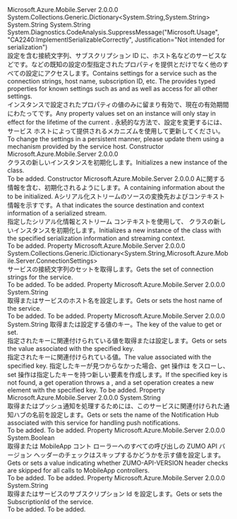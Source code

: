 <Type Name="MobileAppSettingsDictionary" FullName="Microsoft.Azure.Mobile.Server.MobileAppSettingsDictionary">
  <TypeSignature Language="C#" Value="public class MobileAppSettingsDictionary : System.Collections.Generic.Dictionary&lt;string,string&gt;" />
  <TypeSignature Language="ILAsm" Value=".class public auto ansi serializable beforefieldinit MobileAppSettingsDictionary extends System.Collections.Generic.Dictionary`2&lt;string, string&gt;" />
  <TypeSignature Language="DocId" Value="T:Microsoft.Azure.Mobile.Server.MobileAppSettingsDictionary" />
  <TypeSignature Language="VB.NET" Value="Public Class MobileAppSettingsDictionary&#xA;Inherits Dictionary(Of String, String)" />
  <TypeSignature Language="F#" Value="type MobileAppSettingsDictionary = class&#xA;    inherit Dictionary&lt;string, string&gt;" />
  <AssemblyInfo>
    <AssemblyName>Microsoft.Azure.Mobile.Server</AssemblyName>
    <AssemblyVersion>2.0.0.0</AssemblyVersion>
  </AssemblyInfo>
  <Base>
    <BaseTypeName>System.Collections.Generic.Dictionary&lt;System.String,System.String&gt;</BaseTypeName>
    <BaseTypeArguments>
      <BaseTypeArgument TypeParamName="!0">System.String</BaseTypeArgument>
      <BaseTypeArgument TypeParamName="!1">System.String</BaseTypeArgument>
    </BaseTypeArguments>
  </Base>
  <Interfaces />
  <Attributes>
    <Attribute>
      <AttributeName>System.Diagnostics.CodeAnalysis.SuppressMessage("Microsoft.Usage", "CA2240:ImplementISerializableCorrectly", Justification="Not intended for serialization")</AttributeName>
    </Attribute>
  </Attributes>
  <Docs>
    <summary>
            <span data-ttu-id="82ea6-101">設定を含む接続文字列、サブスクリプション ID に、ホスト名などのサービスなどです。<see cref="T:Microsoft.Azure.Mobile.Server.MobileAppSettingsDictionary" />などの既知の設定の型指定されたプロパティを提供<see cref="M:HostName" />と<see cref="M:SubscriptionId" />だけでなく<see cref="T:System.Collections.Generic.IDictionary`2" />他のすべての設定にアクセスします。</span><span class="sxs-lookup"><span data-stu-id="82ea6-101">Contains settings for a service such as the connection strings, host name, subscription ID, etc. The <see cref="T:Microsoft.Azure.Mobile.Server.MobileAppSettingsDictionary" /> provides typed properties for known settings such as <see cref="M:HostName" /> and <see cref="M:SubscriptionId" /> as well as <see cref="T:System.Collections.Generic.IDictionary`2" /> access for all other settings.</span></span>
            </summary>
    <remarks><span data-ttu-id="82ea6-102">インスタンスで設定されたプロパティの値のみに留まり有効で、現在の有効期間にわたって<see cref="T:System.AppDomain" />です。</span><span class="sxs-lookup"><span data-stu-id="82ea6-102">Any property values set on an instance will only stay in effect for the lifetime of the current <see cref="T:System.AppDomain" />.</span></span>
            <span data-ttu-id="82ea6-103">永続的な方法で、設定を変更するには、サービス ホストによって提供されるメカニズムを使用して更新してください。</span><span class="sxs-lookup"><span data-stu-id="82ea6-103">To change the settings in a persistent manner, please update them using a mechanism provided by the service host.</span></span></remarks>
  </Docs>
  <Members>
    <Member MemberName=".ctor">
      <MemberSignature Language="C#" Value="public MobileAppSettingsDictionary ();" />
      <MemberSignature Language="ILAsm" Value=".method public hidebysig specialname rtspecialname instance void .ctor() cil managed" />
      <MemberSignature Language="DocId" Value="M:Microsoft.Azure.Mobile.Server.MobileAppSettingsDictionary.#ctor" />
      <MemberSignature Language="VB.NET" Value="Public Sub New ()" />
      <MemberType>Constructor</MemberType>
      <AssemblyInfo>
        <AssemblyName>Microsoft.Azure.Mobile.Server</AssemblyName>
        <AssemblyVersion>2.0.0.0</AssemblyVersion>
      </AssemblyInfo>
      <Parameters />
      <Docs>
        <summary>
            <span data-ttu-id="82ea6-104"><see cref="T:Microsoft.Azure.Mobile.Server.MobileAppSettingsDictionary" /> クラスの新しいインスタンスを初期化します。</span><span class="sxs-lookup"><span data-stu-id="82ea6-104">Initializes a new instance of the <see cref="T:Microsoft.Azure.Mobile.Server.MobileAppSettingsDictionary" /> class.</span></span>
            </summary>
        <remarks>To be added.</remarks>
      </Docs>
    </Member>
    <Member MemberName=".ctor">
      <MemberSignature Language="C#" Value="protected MobileAppSettingsDictionary (System.Runtime.Serialization.SerializationInfo info, System.Runtime.Serialization.StreamingContext context);" />
      <MemberSignature Language="ILAsm" Value=".method familyhidebysig specialname rtspecialname instance void .ctor(class System.Runtime.Serialization.SerializationInfo info, valuetype System.Runtime.Serialization.StreamingContext context) cil managed" />
      <MemberSignature Language="DocId" Value="M:Microsoft.Azure.Mobile.Server.MobileAppSettingsDictionary.#ctor(System.Runtime.Serialization.SerializationInfo,System.Runtime.Serialization.StreamingContext)" />
      <MemberSignature Language="VB.NET" Value="Protected Sub New (info As SerializationInfo, context As StreamingContext)" />
      <MemberSignature Language="F#" Value="new Microsoft.Azure.Mobile.Server.MobileAppSettingsDictionary : System.Runtime.Serialization.SerializationInfo * System.Runtime.Serialization.StreamingContext -&gt; Microsoft.Azure.Mobile.Server.MobileAppSettingsDictionary" Usage="new Microsoft.Azure.Mobile.Server.MobileAppSettingsDictionary (info, context)" />
      <MemberType>Constructor</MemberType>
      <AssemblyInfo>
        <AssemblyName>Microsoft.Azure.Mobile.Server</AssemblyName>
        <AssemblyVersion>2.0.0.0</AssemblyVersion>
      </AssemblyInfo>
      <Parameters>
        <Parameter Name="info" Type="System.Runtime.Serialization.SerializationInfo" />
        <Parameter Name="context" Type="System.Runtime.Serialization.StreamingContext" />
      </Parameters>
      <Docs>
        <param name="info"><span data-ttu-id="82ea6-105">A<see cref="T:System.Runtime.Serialization.SerializationInfo" />に関する情報を含む、<see cref="T:Microsoft.Azure.Mobile.Server.MobileAppSettingsDictionary" />初期化されるようにします。</span><span class="sxs-lookup"><span data-stu-id="82ea6-105">A <see cref="T:System.Runtime.Serialization.SerializationInfo" /> containing information about the <see cref="T:Microsoft.Azure.Mobile.Server.MobileAppSettingsDictionary" /> to be initialized.</span></span></param>
        <param name="context"><span data-ttu-id="82ea6-106">A<see cref="T:System.Runtime.Serialization.StreamingContext" />シリアル化ストリームのソースの変換先およびコンテキスト情報を示すです。</span><span class="sxs-lookup"><span data-stu-id="82ea6-106">A <see cref="T:System.Runtime.Serialization.StreamingContext" /> that indicates the source destination and context information of a serialized stream.</span></span></param>
        <summary>
            <span data-ttu-id="82ea6-107">指定したシリアル化情報とストリーム コンテキストを使用して、<see cref="T:Microsoft.Azure.Mobile.Server.MobileAppSettingsDictionary" /> クラスの新しいインスタンスを初期化します。</span><span class="sxs-lookup"><span data-stu-id="82ea6-107">Initializes a new instance of the <see cref="T:Microsoft.Azure.Mobile.Server.MobileAppSettingsDictionary" /> class with the specified serialization information and streaming context.</span></span>
            </summary>
        <remarks>To be added.</remarks>
      </Docs>
    </Member>
    <Member MemberName="Connections">
      <MemberSignature Language="C#" Value="public System.Collections.Generic.IDictionary&lt;string,Microsoft.Azure.Mobile.Server.ConnectionSettings&gt; Connections { get; }" />
      <MemberSignature Language="ILAsm" Value=".property instance class System.Collections.Generic.IDictionary`2&lt;string, class Microsoft.Azure.Mobile.Server.ConnectionSettings&gt; Connections" />
      <MemberSignature Language="DocId" Value="P:Microsoft.Azure.Mobile.Server.MobileAppSettingsDictionary.Connections" />
      <MemberSignature Language="VB.NET" Value="Public ReadOnly Property Connections As IDictionary(Of String, ConnectionSettings)" />
      <MemberSignature Language="F#" Value="member this.Connections : System.Collections.Generic.IDictionary&lt;string, Microsoft.Azure.Mobile.Server.ConnectionSettings&gt;" Usage="Microsoft.Azure.Mobile.Server.MobileAppSettingsDictionary.Connections" />
      <MemberType>Property</MemberType>
      <AssemblyInfo>
        <AssemblyName>Microsoft.Azure.Mobile.Server</AssemblyName>
        <AssemblyVersion>2.0.0.0</AssemblyVersion>
      </AssemblyInfo>
      <ReturnValue>
        <ReturnType>System.Collections.Generic.IDictionary&lt;System.String,Microsoft.Azure.Mobile.Server.ConnectionSettings&gt;</ReturnType>
      </ReturnValue>
      <Docs>
        <summary>
            <span data-ttu-id="82ea6-108">サービスの接続文字列のセットを取得します。</span><span class="sxs-lookup"><span data-stu-id="82ea6-108">Gets the set of connection strings for the service.</span></span>
            </summary>
        <value>To be added.</value>
        <remarks>To be added.</remarks>
      </Docs>
    </Member>
    <Member MemberName="HostName">
      <MemberSignature Language="C#" Value="public virtual string HostName { get; set; }" />
      <MemberSignature Language="ILAsm" Value=".property instance string HostName" />
      <MemberSignature Language="DocId" Value="P:Microsoft.Azure.Mobile.Server.MobileAppSettingsDictionary.HostName" />
      <MemberSignature Language="VB.NET" Value="Public Overridable Property HostName As String" />
      <MemberSignature Language="F#" Value="member this.HostName : string with get, set" Usage="Microsoft.Azure.Mobile.Server.MobileAppSettingsDictionary.HostName" />
      <MemberType>Property</MemberType>
      <AssemblyInfo>
        <AssemblyName>Microsoft.Azure.Mobile.Server</AssemblyName>
        <AssemblyVersion>2.0.0.0</AssemblyVersion>
      </AssemblyInfo>
      <ReturnValue>
        <ReturnType>System.String</ReturnType>
      </ReturnValue>
      <Docs>
        <summary>
            <span data-ttu-id="82ea6-109">取得またはサービスのホスト名を設定します。</span><span class="sxs-lookup"><span data-stu-id="82ea6-109">Gets or sets the host name of the service.</span></span>
            </summary>
        <value>To be added.</value>
        <remarks>To be added.</remarks>
      </Docs>
    </Member>
    <Member MemberName="Item">
      <MemberSignature Language="C#" Value="public string this[string key] { get; set; }" />
      <MemberSignature Language="ILAsm" Value=".property instance string Item(string)" />
      <MemberSignature Language="DocId" Value="P:Microsoft.Azure.Mobile.Server.MobileAppSettingsDictionary.Item(System.String)" />
      <MemberSignature Language="VB.NET" Value="Default Public Property Item(key As String) As String" />
      <MemberSignature Language="F#" Value="member this.Item(string) : string with get, set" Usage="Microsoft.Azure.Mobile.Server.MobileAppSettingsDictionary.Item" />
      <MemberType>Property</MemberType>
      <AssemblyInfo>
        <AssemblyName>Microsoft.Azure.Mobile.Server</AssemblyName>
        <AssemblyVersion>2.0.0.0</AssemblyVersion>
      </AssemblyInfo>
      <ReturnValue>
        <ReturnType>System.String</ReturnType>
      </ReturnValue>
      <Parameters>
        <Parameter Name="key" Type="System.String" />
      </Parameters>
      <Docs>
        <param name="key"><span data-ttu-id="82ea6-110">取得または設定する値のキー。</span><span class="sxs-lookup"><span data-stu-id="82ea6-110">The key of the value to get or set.</span></span></param>
        <summary>
            <span data-ttu-id="82ea6-111">指定されたキーに関連付けられている値を取得または設定します。</span><span class="sxs-lookup"><span data-stu-id="82ea6-111">Gets or sets the value associated with the specified key.</span></span>
            </summary>
        <value><span data-ttu-id="82ea6-112">指定されたキーに関連付けられている値。</span><span class="sxs-lookup"><span data-stu-id="82ea6-112">The value associated with the specified key.</span></span> <span data-ttu-id="82ea6-113">指定したキーが見つからなかった場合、get 操作は <see cref="T:System.Collections.Generic.KeyNotFoundException" /> をスローし、set 操作は指定したキーを持つ新しい要素を作成します。</span><span class="sxs-lookup"><span data-stu-id="82ea6-113">If the specified key is not found, a get operation throws a <see cref="T:System.Collections.Generic.KeyNotFoundException" />, and a set operation creates a new element with the specified key.</span></span></value>
        <remarks>To be added.</remarks>
      </Docs>
    </Member>
    <Member MemberName="NotificationHubName">
      <MemberSignature Language="C#" Value="public virtual string NotificationHubName { get; set; }" />
      <MemberSignature Language="ILAsm" Value=".property instance string NotificationHubName" />
      <MemberSignature Language="DocId" Value="P:Microsoft.Azure.Mobile.Server.MobileAppSettingsDictionary.NotificationHubName" />
      <MemberSignature Language="VB.NET" Value="Public Overridable Property NotificationHubName As String" />
      <MemberSignature Language="F#" Value="member this.NotificationHubName : string with get, set" Usage="Microsoft.Azure.Mobile.Server.MobileAppSettingsDictionary.NotificationHubName" />
      <MemberType>Property</MemberType>
      <AssemblyInfo>
        <AssemblyName>Microsoft.Azure.Mobile.Server</AssemblyName>
        <AssemblyVersion>2.0.0.0</AssemblyVersion>
      </AssemblyInfo>
      <ReturnValue>
        <ReturnType>System.String</ReturnType>
      </ReturnValue>
      <Docs>
        <summary>
            <span data-ttu-id="82ea6-114">取得またはプッシュ通知を処理するためには、このサービスに関連付けられた通知ハブの名前を設定します。</span><span class="sxs-lookup"><span data-stu-id="82ea6-114">Gets or sets the name of the Notification Hub associated with this service for handling push notifications.</span></span>
            </summary>
        <value>To be added.</value>
        <remarks>To be added.</remarks>
      </Docs>
    </Member>
    <Member MemberName="SkipVersionCheck">
      <MemberSignature Language="C#" Value="public virtual bool SkipVersionCheck { get; set; }" />
      <MemberSignature Language="ILAsm" Value=".property instance bool SkipVersionCheck" />
      <MemberSignature Language="DocId" Value="P:Microsoft.Azure.Mobile.Server.MobileAppSettingsDictionary.SkipVersionCheck" />
      <MemberSignature Language="VB.NET" Value="Public Overridable Property SkipVersionCheck As Boolean" />
      <MemberSignature Language="F#" Value="member this.SkipVersionCheck : bool with get, set" Usage="Microsoft.Azure.Mobile.Server.MobileAppSettingsDictionary.SkipVersionCheck" />
      <MemberType>Property</MemberType>
      <AssemblyInfo>
        <AssemblyName>Microsoft.Azure.Mobile.Server</AssemblyName>
        <AssemblyVersion>2.0.0.0</AssemblyVersion>
      </AssemblyInfo>
      <ReturnValue>
        <ReturnType>System.Boolean</ReturnType>
      </ReturnValue>
      <Docs>
        <summary>
            <span data-ttu-id="82ea6-115">取得または MobileApp コント ローラーへのすべての呼び出しの ZUMO API バージョン ヘッダーのチェックはスキップするかどうかを示す値を設定します。</span><span class="sxs-lookup"><span data-stu-id="82ea6-115">Gets or sets a value indicating whether ZUMO-API-VERSION header checks are skipped for all calls to MobileApp controllers.</span></span>
            </summary>
        <value>To be added.</value>
        <remarks>To be added.</remarks>
      </Docs>
    </Member>
    <Member MemberName="SubscriptionId">
      <MemberSignature Language="C#" Value="public virtual string SubscriptionId { get; set; }" />
      <MemberSignature Language="ILAsm" Value=".property instance string SubscriptionId" />
      <MemberSignature Language="DocId" Value="P:Microsoft.Azure.Mobile.Server.MobileAppSettingsDictionary.SubscriptionId" />
      <MemberSignature Language="VB.NET" Value="Public Overridable Property SubscriptionId As String" />
      <MemberSignature Language="F#" Value="member this.SubscriptionId : string with get, set" Usage="Microsoft.Azure.Mobile.Server.MobileAppSettingsDictionary.SubscriptionId" />
      <MemberType>Property</MemberType>
      <AssemblyInfo>
        <AssemblyName>Microsoft.Azure.Mobile.Server</AssemblyName>
        <AssemblyVersion>2.0.0.0</AssemblyVersion>
      </AssemblyInfo>
      <ReturnValue>
        <ReturnType>System.String</ReturnType>
      </ReturnValue>
      <Docs>
        <summary>
            <span data-ttu-id="82ea6-116">取得またはサービスのサブスクリプション Id を設定します。</span><span class="sxs-lookup"><span data-stu-id="82ea6-116">Gets or sets the SubscriptionId of the service.</span></span>
            </summary>
        <value>To be added.</value>
        <remarks>To be added.</remarks>
      </Docs>
    </Member>
  </Members>
</Type>